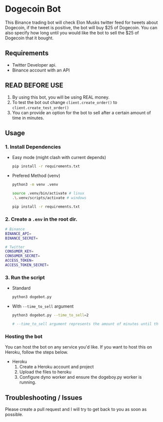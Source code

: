 # Dogecoin Bot

This Binance trading bot will check Elon Musks twitter feed for tweets about Dogecoin, if the tweet is positive, the bot will buy $25 of Dogecoin. You can also specify how long until you would like the bot to sell the $25 of Dogecoin that it bought.

## Requirements

- Twitter Developer api.
- Binance account with an API

## READ BEFORE USE

1. By using this bot, you will be using REAL money.
2. To test the bot out change `client.create_order()` to `client.create_test_order()`
3. You can provide an option for the bot to sell after a certain amount of time in minutes.

## Usage

### 1. Install Dependencies

- Easy mode (might clash with current depends)
  ```sh
  pip install -r requirements.txt
  ```
- Prefered Method (venv)

  ```sh
  python3 -m venv .venv

  source .venv/bin/activate # linux
  .\.venv/scripts/activate # windows

  pip install -r requirements.txt
  ```

### 2. Create a `.env` in the root dir.

```sh
# Binance
BINANCE_API=
BINANCE_SECRET=

# Twitter
CONSUMER_KEY=
CONSUMER_SECRET=
ACCESS_TOKEN=
ACCESS_TOKEN_SECRET=
```

### 3. Run the script

- Standard
  ```sh
  python3 dogebot.py
  ```
- With `--time_to_sell` argument

  ```sh
  python3 dogebot.py --time_to_sell=2

  # --time_to_sell argument represents the amount of minutes until the bot sells the $25 of DOGE it bought. If you don't want the bot to sell, then run the standard command.
  ```

### Hosting the bot

You can host the bot on any service you'd like. If you want to host this on Heroku, follow the steps below.

- Heroku
  1.  Create a Heroku account and project
  2.  Upload the files to heroku
  3.  Configure dyno worker and ensure the dogeboy.py worker is running.

## Troubleshooting / Issues

Please create a pull request and I will try to get back to you as soon as possible.
